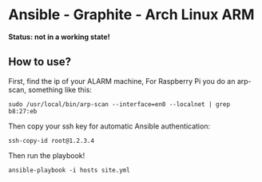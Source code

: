 # Ansible - Graphite - Arch Linux ARM

**Status: not in a working state!**

## How to use?

First, find the ip of your ALARM machine, For Raspberry Pi you do an arp-scan, something like this:

    sudo /usr/local/bin/arp-scan --interface=en0 --localnet | grep b8:27:eb

Then copy your ssh key for automatic Ansible authentication:

    ssh-copy-id root@1.2.3.4

Then run the playbook!

    ansible-playbook -i hosts site.yml